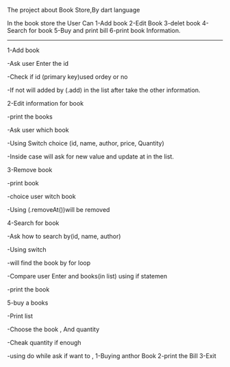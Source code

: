 The project about Book Store,By dart language  

In the book store the User Can
1-Add book 2-Edit Book 3-delet book 4- Search for book 5-Buy and print bill 6-print book Information.

---------------------------------------------------------------------------------
1-Add book 

-Ask user Enter the id 

-Check if id (primary key)used ordey or no 

-If not will added by (.add) in the list after take the other information.

2-Edit information for book 
 
-print the books

-Ask user which book

-Using Switch choice (id, name, author, price, Quantity)

-Inside case will ask for new value and update at in the list.

3-Remove book

-print book

-choice user witch book

-Using (.removeAt())will be removed

4-Search for book

-Ask how to search by(id, name, author)

-Using switch 

-will find the book by for loop 

-Compare user Enter and books(in list) using if statemen

-print the book

5-buy a books

-Print list 

-Choose the book , And quantity 

-Cheak quantity if enough 

-using do while ask if want to ,
1-Buying anthor Book 2-print the Bill 3-Exit
